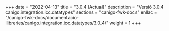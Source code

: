 +++
date        = "2022-04-13"
title       = "3.0.4 (Actual)"
description = "Versió 3.0.4 canigo.integration.icc.datatypes"
sections    = "canigo-fwk-docs"
enllac		= "/canigo-fwk-docs/documentacio-llibreries/canigo.integration.icc.datatypes/3.0.4/"
weight		= 1
+++
